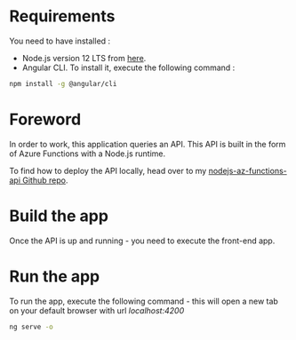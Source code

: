 # Requirements
You need to have installed :
* Node.js version 12 LTS from [here](https://nodejs.org/en/download/).
* Angular CLI. To install it, execute the following command :
```bash
npm install -g @angular/cli
```

# Foreword
In order to work, this application queries an API. This API is built in the form of Azure Functions with a Node.js runtime.

To find how to deploy the API locally, head over to my [nodejs-az-functions-api Github repo](https://github.com/mariusconjeaud/nodejs-az-functions-api).

# Build the app
Once the API is up and running - you need to execute the front-end app.

# Run the app
To run the app, execute the following command - this will open a new tab on your default browser with url *localhost:4200*

```bash
ng serve -o
```

